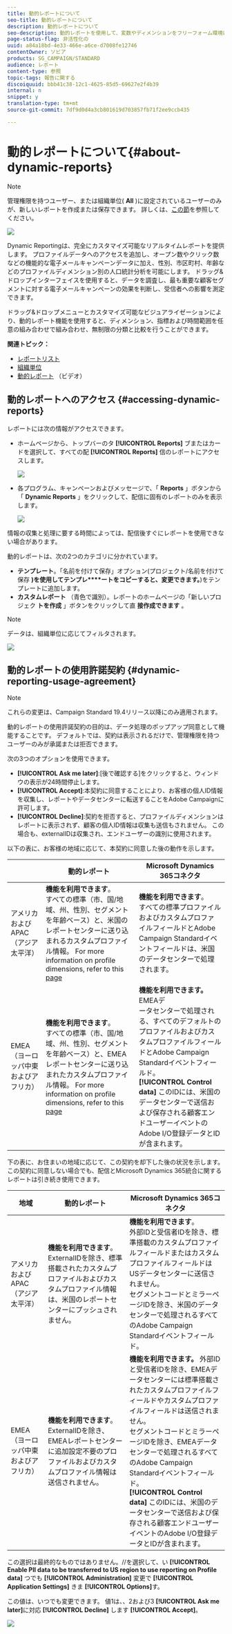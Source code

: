 ```yaml
---
title: 動的レポートについて
seo-title: 動的レポートについて
description: 動的レポートについて
seo-description: 動的レポートを使用して、変数やディメンションをフリーフォーム環境にドラッグ&ドロップし、キャンペーンの成功を分析します。
page-status-flag: 非活性化の
uuid: a84a18bd-4e33-466e-a6ce-d7008fe12746
contentOwner: ソビア
products: SG_CAMPAIGN/STANDARD
audience: レポート
content-type: 参照
topic-tags: 報告に関する
discoiquuid: bbb41c38-12c1-4625-85d5-69627e2f4b39
internal: n
snippet: y
translation-type: tm+mt
source-git-commit: 7df9d0d4a3cb801619d703857fb71f2ee9ccb435

---
```



# 動的レポートについて{#about-dynamic-reports}

>[!NOTE]
>
>管理権限を持つユーザー、または組織単位( **All** )に設定されているユーザーのみが、新しいレポートを作成または保存できます。 詳しくは、[この節](../../administration/using/users-management.md)を参照してください。

![](assets/dynamic_report_intro.png)

Dynamic Reportingは、完全にカスタマイズ可能なリアルタイムレポートを提供します。 プロファイルデータへのアクセスを追加し、オープン数やクリック数などの機能的な電子メールキャンペーンデータに加え、性別、市区町村、年齢などのプロファイルディメンション別の人口統計分析を可能にします。 ドラッグ&amp;ドロップインターフェイスを使用すると、データを調査し、最も重要な顧客セグメントに対する電子メールキャンペーンの効果を判断し、受信者への影響を測定できます。

ドラッグ&amp;ドロップメニューとカスタマイズ可能なビジュアライゼーションにより、動的レポート機能を使用すると、ディメンション、指標および時間範囲を任意の組み合わせで組み合わせ、無制限の分類と比較を行うことができます。


**関連トピック：**

* [レポートリスト](../../reporting/using/defining-the-report-period.md)
* [組織単位](../../administration/using/organizational-units.md)
* [動的レポート](https://helpx.adobe.com/campaign/kt/acs/using/acs-creating-a-dynamic-report-feature-video-use.html) （ビデオ）

## 動的レポートへのアクセス {#accessing-dynamic-reports}

レポートには次の情報がアクセスできます。

* ホームページから、トップバーのタ **[!UICONTROL Reports]** ブまたはカードを選択して、すべての配 **[!UICONTROL Reports]** 信のレポートにアクセスします。

   ![](assets/campaign_reports_access.png)

* 各プログラム、キャンペーンおよびメッセージで、「 **Reports** 」ボタンから「 **Dynamic Reports** 」をクリックして、配信に固有のレポートのみを表示します。

   ![](assets/campaign_reports_description.png)

情報の収集と処理に要する時間によっては、配信後すぐにレポートを使用できない場合があります。

動的レポートは、次の2つのカテゴリに分かれています。

* **テンプレート**。「名前を付けて保存」オプション(プロジェクト/名前を付けて保存 **)を使用してテンプレ****ートをコピーすると、変更できます。**)をテンプレートに追加します。
* **カスタムレポート** （青色で識別）。レポートのホームページの「新しいプロジェク **トを作成** 」ボタンをクリックして直 **接作成できます** 。

>[!NOTE]
>
>データは、組織単位に応じてフィルタされます。

![](assets/dynamic_report_overview.png)

## 動的レポートの使用許諾契約 {#dynamic-reporting-usage-agreement}

>[!NOTE]
>
>これらの変更は、Campaign Standard 19.4リリース以降にのみ適用されます。

動的レポートの使用許諾契約の目的は、データ処理のポップアップ同意として機能することです。 デフォルトでは、契約は表示されるだけで、管理権限を持つユーザーのみが承諾または拒否できます。

次の3つのオプションを使用できます。

* **[!UICONTROL Ask me later]**:[後で確認する]をクリックすると、ウィンドウの表示が24時間停止します。
* **[!UICONTROL Accept]**:本契約に同意することにより、お客様の個人ID情報を収集し、レポートやデータセンターに転送することをAdobe Campaignに許可します。
* **[!UICONTROL Decline]**:契約を拒否すると、プロファイルディメンションはレポートに表示されず、顧客の個人ID情報は収集も送信もされません。 この場合も、externalIDは収集され、エンドユーザーの識別に使用されます。

以下の表に、お客様の地域に応じて、本契約に同意した後の動作を示します。

|  | 動的レポート | Microsoft Dynamics 365コネクタ |
|---|---|---|
| アメリカおよびAPAC（アジア太平洋） | **機能を利用できます**。 <br>すべての標準（市、国/地域、州、性別、セグメントを年齢ベース）と、米国のレポートセンターに送り込まれるカスタムプロファイル情報。 For more information on profile dimensions, refer to this [page](../../reporting/using/list-of-components-.md) | **機能を利用できます**。 <br>すべての標準プロファイルおよびカスタムプロファイルフィールドとAdobe Campaign Standardイベントフィールドは、米国のデータセンターで処理されます。 |
| EMEA（ヨーロッパ中東およびアフリカ） | **機能を利用できます**。 <br>すべての標準（市、国/地域、州、性別、セグメントを年齢ベース）と、EMEAレポートセンターに送り込まれたカスタムプロファイル情報。 For more information on profile dimensions, refer to this [page](../../reporting/using/list-of-components-.md) | **機能を利用できます。** EMEAデ <br>ータセンターで処理される、すべてのデフォルトのプロファイルおよびカスタムプロファイルフィールドとAdobe Campaign Standardイベントフィールド。 <br>**[!UICONTROL Control data]** このIDには、米国のデータセンターで送信および保存される顧客エンドユーザーイベントのAdobe I/O登録データとIDが含まれます。 |

下の表に、お住まいの地域に応じて、この契約を却下した後の状況を示します。 この契約に同意しない場合でも、配信とMicrosoft Dynamics 365統合に関するレポートは引き続き使用できます。

| 地域 | 動的レポート | Microsoft Dynamics 365コネクタ |
|---|---|---|
| アメリカおよびAPAC（アジア太平洋） | **機能を利用できます**。 <br> ExternalIDを除き、標準搭載されたカスタムプロファイルおよびカスタムプロファイル情報は、米国のレポートセンターにプッシュされません。 | **機能を利用できます**。 <br>外部IDと受信者IDを除き、標準搭載のカスタムプロファイルフィールドまたはカスタムプロファイルフィールドはUSデータセンターに送信されません。 <br>セグメントコードとミラーページIDを除き、米国のデータセンターで処理されるすべてのAdobe Campaign Standardイベントフィールド。 |
| EMEA（ヨーロッパ中東およびアフリカ） | **機能を利用できます**。 <br>ExternalIDを除き、EMEAレポートセンターに追加設定不要のプロファイルおよびカスタムプロファイル情報は送信されません。 | **機能を利用できます。** 外部ID <br>と受信者IDを除き、EMEAデータセンターには標準搭載されたカスタムプロファイルフィールドやカスタムプロファイルフィールドは送信されません。 <br>セグメントコードとミラーページIDを除き、EMEAデータセンターで処理されるすべてのAdobe Campaign Standardイベントフィールド。  <br>**[!UICONTROL Control data]** このIDには、米国のデータセンターで送信および保存される顧客エンドユーザーイベントのAdobe I/O登録データとIDが含まれます。 |

この選択は最終的なものではありません。//を選択して、い **[!UICONTROL Enable PII data to be transferred to US region to use reporting on Profile data]** つでも **[!UICONTROL Administration]** 変更で **[!UICONTROL Application Settings]** きま **[!UICONTROL Options]**&#x200B;す。

この値は、いつでも変更できます。 値1は、、2および3 **[!UICONTROL Ask me later]**&#x200B;に対応 **[!UICONTROL Decline]** します **[!UICONTROL Accept]**。

![](assets/pii_window_2.png)

